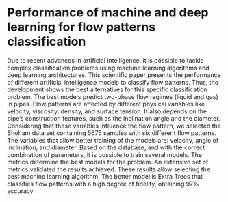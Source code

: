 # Performance of machine and deep learning for flow patterns classification

Due to recent advances in artificial intelligence, it is possible to tackle complex classification problems using machine learning algorithms and deep learning architectures. This scientific paper presents the performance of different artificial intelligence models to classify flow patterns. Thus, the development shows the best alternatives for this specific classification problem. The best models predict two-phase flow regimes (liquid and gas) in pipes. Flow patterns are affected by different physical variables like velocity, viscosity, density, and surface tension. It also depends on the pipe’s construction features, such as the inclination angle and the diameter. Considering that these variables influence the flow pattern, we selected the Shoham data set containing 5675 samples with six different flow patterns. The variables that allow better training of the models are: velocity, angle of inclination, and diameter. Based on the database, and with the correct combination of parameters, it is possible to train several models. The metrics determine the best models for the problem. An extensive set of metrics validated the results achieved. These results allow selecting the best machine learning algorithm. The better model is Extra Trees that classifies flow patterns with a high degree of fidelity, obtaining 97% accuracy.  
